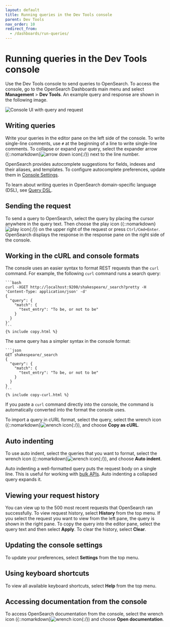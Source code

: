 ```yaml
---
layout: default
title: Running queries in the Dev Tools console
parent: Dev Tools
nav_order: 10
redirect_from:
  - /dashboards/run-queries/
---
```


# Running queries in the Dev Tools console

Use the Dev Tools console to send queries to OpenSearch. To access the console, go to the OpenSearch Dashboards main menu and select **Management** > **Dev Tools**. An example query and response are shown in the following image.

<img src="{{site.url}}{{site.baseurl}}/images/dashboards/query-request-ui.png" alt="Console UI with query and request">

## Writing queries 

Write your queries in the editor pane on the left side of the console. To write single-line comments, use `#` at the beginning of a line to write single-line comments. To collapse or expand your query, select the expander arrow ({::nomarkdown}<img src="{{site.url}}{{site.baseurl}}/images/icons/arrow-down-icon.png" class="inline-icon" alt="arrow down icon"/>{:/}) next to the line number.

OpenSearch provides autocomplete suggestions for fields, indexes and their aliases, and templates. To configure autocomplete preferences, update them in [Console Settings](#updating-the-console-settings).

To learn about writing queries in OpenSearch domain-specific language (DSL), see [Query DSL]({{site.url}}{{site.baseurl}}/opensearch/query-dsl).

## Sending the request 

To send a query to OpenSearch, select the query by placing the cursor anywhere in the query text. Then choose the play icon ({::nomarkdown}<img src="{{site.url}}{{site.baseurl}}/images/icons/play-icon.png" class="inline-icon" alt="play icon"/>{:/}) on the upper right of the request or press `Ctrl/Cmd+Enter`. OpenSearch displays the response in the response pane on the right side of the console. 

## Working in the cURL and console formats

The console uses an easier syntax to format REST requests than the `curl` command. For example, the following `curl` command runs a search query:

````
```bash
curl -XGET http://localhost:9200/shakespeare/_search?pretty -H 'Content-Type: application/json' -d'
{
  "query": {
    "match": {
      "text_entry": "To be, or not to be"
    }
  }
}'
```
{% include copy.html %}
````

The same query has a simpler syntax in the console format:

````
```json
GET shakespeare/_search
{
  "query": {
    "match": {
      "text_entry": "To be, or not to be"
    }
  }
}
```
{% include copy-curl.html %}
````

If you paste a `curl` command directly into the console, the command is automatically converted into the format the console uses. 

To import a query in cURL format, select the query, select the wrench icon ({::nomarkdown}<img src="{{site.url}}{{site.baseurl}}/images/icons/wrench-icon.png" class="inline-icon" alt="wrench icon"/>{:/}), and choose **Copy as cURL**.

## Auto indenting

To use auto indent, select the queries that you want to format, select the wrench icon ({::nomarkdown}<img src="{{site.url}}{{site.baseurl}}/images/icons/wrench-icon.png" class="inline-icon" alt="wrench icon"/>{:/}), and choose **Auto indent**.

Auto indenting a well-formatted query puts the request body on a single line. This is useful for working with [bulk APIs]({{site.url}}{{site.baseurl}}/api-reference/document-apis/bulk/). Auto indenting a collapsed query expands it.

## Viewing your request history

You can view up to the 500 most recent requests that OpenSearch ran successfully. To view request history, select **History** from the top menu. If you select the request you want to view from the left pane, the query is shown in the right pane. To copy the query into the editor pane, select the query text and then select **Apply**. To clear the history, select **Clear**.

## Updating the console settings

To update your preferences, select **Settings** from the top menu.
## Using keyboard shortcuts

To view all available keyboard shortcuts, select **Help** from the top menu.

## Accessing documentation from the console

To access OpenSearch documentation from the console, select the wrench icon ({::nomarkdown}<img src="{{site.url}}{{site.baseurl}}/images/icons/wrench-icon.png" class="inline-icon" alt="wrench icon"/>{:/}) and choose **Open documentation**.